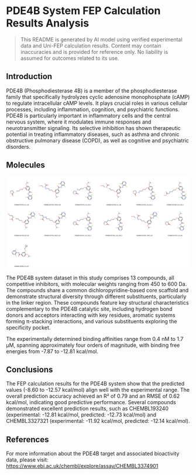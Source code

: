 # PDE4B System FEP Calculation Results Analysis

> This README is generated by AI model using verified experimental data and Uni-FEP calculation results. Content may contain inaccuracies and is provided for reference only. No liability is assumed for outcomes related to its use.

## Introduction

PDE4B (Phosphodiesterase 4B) is a member of the phosphodiesterase family that specifically hydrolyzes cyclic adenosine monophosphate (cAMP) to regulate intracellular cAMP levels. It plays crucial roles in various cellular processes, including inflammation, cognition, and psychiatric functions. PDE4B is particularly important in inflammatory cells and the central nervous system, where it modulates immune responses and neurotransmitter signaling. Its selective inhibition has shown therapeutic potential in treating inflammatory diseases, such as asthma and chronic obstructive pulmonary disease (COPD), as well as cognitive and psychiatric disorders.

## Molecules

![Molecular structures of representative compounds](mol_grid.png)

The PDE4B system dataset in this study comprises 13 compounds, all competitive inhibitors, with molecular weights ranging from 450 to 600 Da. The compounds share a common dichloropyridine-based core scaffold and demonstrate structural diversity through different substituents, particularly in the linker region. These compounds feature key structural characteristics complementary to the PDE4B catalytic site, including hydrogen bond donors and acceptors interacting with key residues, aromatic systems forming π-stacking interactions, and various substituents exploring the specificity pocket.

The experimentally determined binding affinities range from 0.4 nM to 1.7 μM, spanning approximately four orders of magnitude, with binding free energies from -7.87 to -12.81 kcal/mol.

## Conclusions

The FEP calculation results for the PDE4B system show that the predicted values (-8.60 to -12.57 kcal/mol) align well with the experimental range. The overall prediction accuracy achieved an R² of 0.79 and an RMSE of 0.62 kcal/mol, indicating good predictive performance. Several compounds demonstrated excellent prediction results, such as CHEMBL193240 (experimental: -12.81 kcal/mol, predicted: -12.73 kcal/mol) and CHEMBL3327321 (experimental: -11.92 kcal/mol, predicted: -12.14 kcal/mol).

## References

For more information about the PDE4B target and associated bioactivity data, please visit:
https://www.ebi.ac.uk/chembl/explore/assay/CHEMBL3374901 